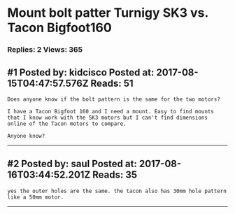 # Mount bolt patter Turnigy SK3 vs. Tacon Bigfoot160

### Replies: 2 Views: 365

## \#1 Posted by: kidcisco Posted at: 2017-08-15T04:47:57.576Z Reads: 51

```
Does anyone know if the bolt pattern is the same for the two motors?

I have a Tacon Bigfoot 160 and I need a mount. Easy to find mounts that I know work with the SK3 motors but I can't find dimensions online of the Tacon motors to compare. 

Anyone know?
```

---
## \#2 Posted by: saul Posted at: 2017-08-16T03:44:52.201Z Reads: 35

```
yes the outer holes are the same. the tacon also has 30mm hole pattern like a 50mm motor.
```

---
